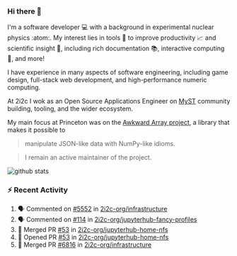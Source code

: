 ### Hi there 👋 

I'm a software developer 💻 with a background in experimental nuclear physics :atom:. My interest lies in tools :wrench: to improve productivity :chart_with_upwards_trend: and scientific insight :telescope:, including rich documentation 📚, interactive computing 🧮, and more! 

I have experience in many aspects of software engineering, including game design, full-stack web development, and high-performance numeric computing. 

At 2i2c I wok as an Open Source Applications Engineer on [MyST](https://github.com/jupyter-book/mystmd) community building, tooling, and the wider ecosystem. 

My main focus at Princeton was on the [Awkward Array project](awkward-array.org/), a library that makes it possible to 
> manipulate JSON-like data with NumPy-like idioms.

> I remain an active maintainer of the project. 

![github stats](https://github-readme-stats.vercel.app/api?username=agoose77&show_icons=true&hide_rank=true&hide_title=true&bg_color=30,e76445,904e95&text_color=efe3ec&icon_color=efe3ec)
<!--
**agoose77/agoose77** is a ✨ _special_ ✨ repository because its `README.md` (this file) appears on your GitHub profile.

Here are some ideas to get you started:

- 🔭 I’m currently working on ...
- 🌱 I’m currently learning ...
- 👯 I’m looking to collaborate on ...
- 🤔 I’m looking for help with ...
- 💬 Ask me about ...
- 📫 How to reach me: ...
- 😄 Pronouns: ...
- ⚡ Fun fact: ...
-->

### :zap: Recent Activity

<!--START_SECTION:activity-->
1. 🗣 Commented on [#5552](https://github.com/2i2c-org/infrastructure/issues/5552#issuecomment-3330289795) in [2i2c-org/infrastructure](https://github.com/2i2c-org/infrastructure)
2. 🗣 Commented on [#114](https://github.com/2i2c-org/jupyterhub-fancy-profiles/issues/114#issuecomment-3329859500) in [2i2c-org/jupyterhub-fancy-profiles](https://github.com/2i2c-org/jupyterhub-fancy-profiles)
3. 🎉 Merged PR [#53](https://github.com/2i2c-org/jupyterhub-home-nfs/pull/53) in [2i2c-org/jupyterhub-home-nfs](https://github.com/2i2c-org/jupyterhub-home-nfs)
4. 💪 Opened PR [#53](https://github.com/2i2c-org/jupyterhub-home-nfs/pull/53) in [2i2c-org/jupyterhub-home-nfs](https://github.com/2i2c-org/jupyterhub-home-nfs)
5. 🎉 Merged PR [#6816](https://github.com/2i2c-org/infrastructure/pull/6816) in [2i2c-org/infrastructure](https://github.com/2i2c-org/infrastructure)
<!--END_SECTION:activity-->
